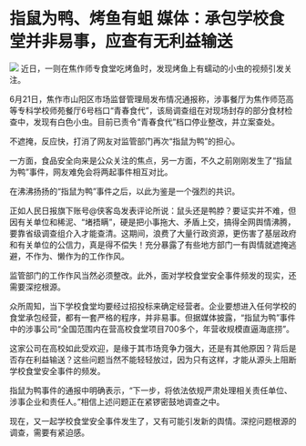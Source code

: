 

# 指鼠为鸭、烤鱼有蛆 媒体：承包学校食堂并非易事，应查有无利益输送

![](https://inews.gtimg.com/om_bt/OBsqnAOwV8fRBTZLIMM7ZVty0NOPmF8Dw4qQ0DQ6iyNwwAA/1000)
近日，一则在焦作师专食堂吃烤鱼时，发现烤鱼上有蠕动的小虫的视频引发关注。

6月21日，焦作市山阳区市场监督管理局发布情况通报称，涉事餐厅为焦作师范高等专科学校师苑餐厅6号档口“青春食代”，该局调查组在对现场封存的部分食材检查中，发现有白色小虫。目前已责令“青春食代”档口停业整改，并立案查处。

不遮掩，反应快，打消了网友对监管部门再次“指鼠为鸭”的担心。

一方面，食品安全向来是公众关注的焦点，另一方面，不久之前刚刚发生了“指鼠为鸭”事件，网友难免会将两起事件相互对比。

在沸沸扬扬的“指鼠为鸭”事件之后，以此为鉴是一个强烈的共识。

正如人民日报旗下账号@侠客岛发表评论所说：鼠头还是鸭脖？要证实并不难，但因有关单位和稀泥、“堵捂瞒”，硬是把小事拖大、矛盾上交，搞得全网舆情沸腾，要靠省级调查组介入才能查清。这期间，浪费了大量行政资源，更伤害了基层政府和有关单位的公信力，真是得不偿失！充分暴露了有些地方部门一有舆情就遮掩逃避，不作为、懒作为的工作作风。

监管部门的工作作风当然必须整改。此外，面对学校食堂安全事件频发的现实，还需要深挖根源。

众所周知，当下学校食堂均要经过招投标来确定经营者。企业要想进入任何学校的食堂承包经营，都有一套严格的程序，并非易事。但据媒体披露，“指鼠为鸭”事件中的涉事公司“全国范围内在营高校食堂项目700多个，年营收规模直逼海底捞”。

这家公司在高校如此受欢迎，是缘于其市场竞争力强大，还是有其他原因？背后是否存在利益输送？这些问题当然不能轻轻放过，因为只有这样，才能从源头上阻断学校食堂安全事件的频发。

指鼠为鸭事件的通报中明确表示，“下一步，将依法依规严肃处理相关责任单位、涉事企业和责任人。”相信上述问题正在紧锣密鼓地调查之中。

现在，又一起学校食堂安全事件发生了，又有可能引发新的舆情。深挖问题根源的调查，需要有紧迫感。

